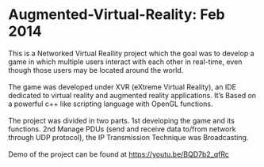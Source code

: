 # Augmented-Virtual-Reality: Feb 2014

This is a Networked Virtual Reallity project which 
the goal was to develop a game in which multiple users interact with each other in real-time, even though those users
may be located around the world. <br><br>
The game was developed under XVR (eXtreme Virtual Reality), an IDE dedicated to virtual reality and augmented reality 
applications. 
It’s Based on a powerful c++ like scripting language with OpenGL functions. <br><br>
The project was divided in two parts. 1st developing the game and its functions. 
2nd Manage PDUs (send and receive data to/from network through UDP protocol), the IP Transmission Technique was Broadcasting.<br><br>
Demo of the project can be found at https://youtu.be/BQD7b2_qfRc

